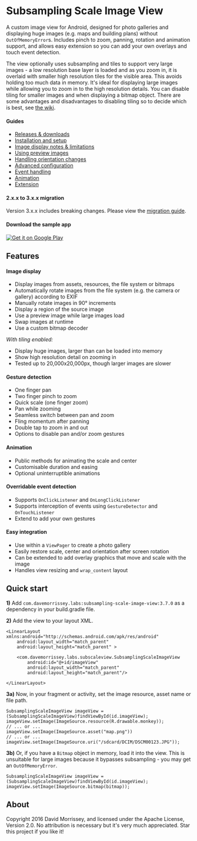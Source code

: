 Subsampling Scale Image View
===========================

A custom image view for Android, designed for photo galleries and displaying huge images (e.g. maps and building plans) without `OutOfMemoryError`s. Includes pinch to zoom, panning, rotation and animation support, and allows easy extension so you can add your own overlays and touch event detection.

The view optionally uses subsampling and tiles to support very large images - a low resolution base layer is loaded and as you zoom in, it is overlaid with smaller high resolution tiles for the visible area. This avoids holding too much data in memory. It's ideal for displaying large images while allowing you to zoom in to the high resolution details. You can disable tiling for smaller images and when displaying a bitmap object. There are some advantages and disadvantages to disabling tiling so to decide which is best, see [the wiki](https://github.com/davemorrissey/subsampling-scale-image-view/wiki/02.-Displaying-images).

#### Guides

* [Releases & downloads](https://github.com/davemorrissey/subsampling-scale-image-view/releases)
* [Installation and setup](https://github.com/davemorrissey/subsampling-scale-image-view/wiki/01.-Setup)
* [Image display notes & limitations](https://github.com/davemorrissey/subsampling-scale-image-view/wiki/02.-Displaying-images)
* [Using preview images](https://github.com/davemorrissey/subsampling-scale-image-view/wiki/03.-Preview-images)
* [Handling orientation changes](https://github.com/davemorrissey/subsampling-scale-image-view/wiki/05.-Orientation-changes)
* [Advanced configuration](https://github.com/davemorrissey/subsampling-scale-image-view/wiki/07.-Configuration)
* [Event handling](https://github.com/davemorrissey/subsampling-scale-image-view/wiki/09.-Events)
* [Animation](https://github.com/davemorrissey/subsampling-scale-image-view/wiki/08.-Animation)
* [Extension](https://github.com/davemorrissey/subsampling-scale-image-view/wiki/10.-Extension)

#### 2.x.x to 3.x.x migration

Version 3.x.x includes breaking changes. Please view the [migration guide](https://github.com/davemorrissey/subsampling-scale-image-view/wiki/X.--2.x.x-to-3.x.x-migration).

#### Download the sample app

[![Get it on Google Play](https://developer.android.com/images/brand/en_generic_rgb_wo_60.png)](https://play.google.com/store/apps/details?id=com.davemorrissey.labs.subscaleview.sample)

## Features

#### Image display

* Display images from assets, resources, the file system or bitmaps
* Automatically rotate images from the file system (e.g. the camera or gallery) according to EXIF
* Manually rotate images in 90° increments
* Display a region of the source image
* Use a preview image while large images load
* Swap images at runtime
* Use a custom bitmap decoder

*With tiling enabled:*

* Display huge images, larger than can be loaded into memory
* Show high resolution detail on zooming in
* Tested up to 20,000x20,000px, though larger images are slower

#### Gesture detection

* One finger pan
* Two finger pinch to zoom
* Quick scale (one finger zoom)
* Pan while zooming
* Seamless switch between pan and zoom
* Fling momentum after panning
* Double tap to zoom in and out
* Options to disable pan and/or zoom gestures

#### Animation

* Public methods for animating the scale and center
* Customisable duration and easing
* Optional uninterruptible animations

#### Overridable event detection
* Supports `OnClickListener` and `OnLongClickListener`
* Supports interception of events using `GestureDetector` and `OnTouchListener`
* Extend to add your own gestures

#### Easy integration
* Use within a `ViewPager` to create a photo gallery
* Easily restore scale, center and orientation after screen rotation
* Can be extended to add overlay graphics that move and scale with the image
* Handles view resizing and `wrap_content` layout

## Quick start

**1)** Add `com.davemorrissey.labs:subsampling-scale-image-view:3.7.0` as a dependency in your build.gradle file.

**2)** Add the view to your layout XML.

    <LinearLayout xmlns:android="http://schemas.android.com/apk/res/android"
        android:layout_width="match_parent"
        android:layout_height="match_parent" >

        <com.davemorrissey.labs.subscaleview.SubsamplingScaleImageView
            android:id="@+id/imageView"
            android:layout_width="match_parent"
            android:layout_height="match_parent"/>

    </LinearLayout>

**3a)** Now, in your fragment or activity, set the image resource, asset name or file path.

    SubsamplingScaleImageView imageView = (SubsamplingScaleImageView)findViewById(id.imageView);
    imageView.setImage(ImageSource.resource(R.drawable.monkey));
    // ... or ...
    imageView.setImage(ImageSource.asset("map.png"))
    // ... or ...
    imageView.setImage(ImageSource.uri("/sdcard/DCIM/DSCM00123.JPG"));

**3b)** Or, if you have a `Bitmap` object in memory, load it into the view. This is unsuitable for large images because it bypasses subsampling - you may get an `OutOfMemoryError`.

    SubsamplingScaleImageView imageView = (SubsamplingScaleImageView)findViewById(id.imageView);
    imageView.setImage(ImageSource.bitmap(bitmap));

## About

Copyright 2016 David Morrissey, and licensed under the Apache License, Version 2.0. No attribution is necessary but it's very much appreciated. Star this project if you like it!
